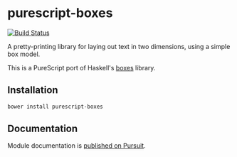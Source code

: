 
purescript-boxes
=====================================

[![Build
Status](https://travis-ci.org/cdepillabout/purescript-boxes.svg)](https://travis-ci.org/cdepillabout/purescript-boxes)

A pretty-printing library for laying out text in two dimensions, using a simple box model.

This is a PureScript port of Haskell's [boxes](https://hackage.haskell.org/package/boxes) library.

## Installation

```sh
bower install purescript-boxes
```

## Documentation

Module documentation is [published on Pursuit](http://pursuit.purescript.org/packages/purescript-boxes).
